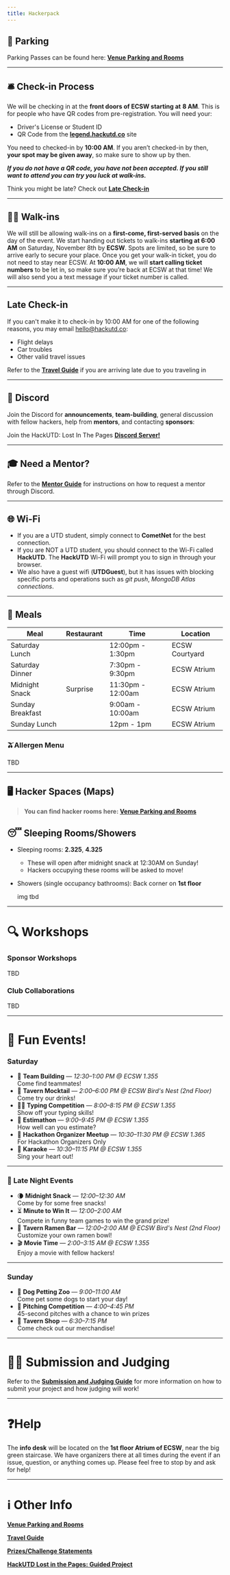```yaml
---
title: Hackerpack
---
```

## 🚗 Parking 

Parking Passes can be found here:
**[Venue Parking and Rooms](venue-parking.md)**

---

## 🛎️ Check-in Process

We will be checking in at the **front doors of ECSW starting at** **8 AM**. This is for people who have QR codes from pre-registration. You will need your:
- Driver's License or Student ID
- QR Code from the **[legend.hackutd.co](https://legend.hackutd.co)** site

You need to checked-in by **10:00 AM**. If you aren’t checked-in by then, **your spot may be given away**, so make sure to show up by then.

***If you do not have a QR code, you have not been accepted. If you still want to attend you can try you luck at walk-ins.***

Think you might be late? Check out **[Late Check-in](#late-check-in)**

---

## 🚶‍♀️ Walk-ins

We will still be allowing walk-ins on a **first-come, first-served basis** on the day of the event. We start handing out tickets to walk-ins **starting at 6:00 AM** on Saturday, November 8th by **ECSW**. Spots are limited, so be sure to arrive early to secure your place. Once you get your walk-in ticket, you do not need to stay near ECSW. At **10:00 AM**, we will **start calling ticket numbers** to be let in, so make sure you’re back at ECSW at that time! We will also send you a text message if your ticket number is called.

---

## Late Check-in

If you can't make it to check-in by 10:00 AM for one of the following reasons, you may email [hello@hackutd.co](mailto:hello@hackutd.co):

- Flight delays
- Car troubles
- Other valid travel issues

Refer to the **[Travel Guide](travel-guide.md)** if you are arriving late due to you traveling in

---

## 👾 Discord

Join the Discord for **announcements**, **team-building**, general discussion with fellow hackers, help from **mentors**, and contacting **sponsors**:

Join the HackUTD: Lost In The Pages **[Discord Server!](https://discord.gg/DVy4xdG57s)**

---

## 🎓 Need a Mentor?

Refer to the **[Mentor Guide](mentor-guide.md)** for instructions on how to request a mentor through Discord.

---

## 🌐 Wi-Fi

- If you are a UTD student, simply connect to **CometNet** for the best connection.
- If you are NOT a UTD student, you should connect to the Wi-Fi called **HackUTD**. The **HackUTD** Wi-Fi will prompt you to sign in through your browser.
- We also have a guest wifi (**UTDGuest**), but it has issues with blocking specific ports and operations such as *git push*, *MongoDB Atlas connections*.

---

## 🥪 Meals

| **Meal** | **Restaurant** | **Time** | **Location** |
| --- | --- | --- | --- |
| Saturday Lunch |  | 12:00pm - 1:30pm | ECSW Courtyard |
| Saturday Dinner |  | 7:30pm - 9:30pm | ECSW Atrium |
| Midnight Snack | Surprise | 11:30pm - 12:00am | ECSW Atrium |
| Sunday Breakfast |  | 9:00am - 10:00am | ECSW Atrium |
| Sunday Lunch |  | 12pm - 1pm | ECSW Atrium |

### 🫒Allergen Menu

TBD

---

## 🖥️ Hacker Spaces (Maps)

> **You can find hacker rooms here: [Venue Parking and Rooms](venue-parking.md)**
> 

## 😴 Sleeping Rooms/Showers

- Sleeping rooms: **2.325**, **4.325**
    - These will open after midnight snack at 12:30AM on Sunday!
    - Hackers occupying these rooms will be asked to move!
- Showers (single occupancy bathrooms): Back corner on **1st floor**
    
   img tbd
    

---

# 🔍 Workshops

### Sponsor Workshops
TBD


### Club Collaborations
TBD

---
# 🎨 Fun Events!
### Saturday
- 💪 **Team Building** — *12:30–1:00 PM @ ECSW 1.355*  
  Come find teammates!
- 🍹 **Tavern Mocktail** — *2:00–6:00 PM @ ECSW Bird's Nest (2nd Floor)*  
  Come try our drinks!
- 👩‍💻 **Typing Competition** — *8:00–8:15 PM @ ECSW 1.355*  
  Show off your typing skills!
- 📐 **Estimathon** — *9:00–9:45 PM @ ECSW 1.355*  
  How well can you estimate?
- 🤝 **Hackathon Organizer Meetup** — *10:30–11:30 PM @ ECSW 1.365*  
  For Hackathon Organizers Only
- 🎤 **Karaoke** — *10:30–11:15 PM @ ECSW 1.355*  
  Sing your heart out!

---
### 🌙 Late Night Events

- 🌘 **Midnight Snack** — *12:00–12:30 AM*  
  Come by for some free snacks!
- ⏳ **Minute to Win It** — *12:00–2:00 AM*  
  Compete in funny team games to win the grand prize!
- 🍜 **Tavern Ramen Bar** — *12:00–2:00 AM @ ECSW Bird's Nest (2nd Floor)*  
  Customize your own ramen bowl!
- 🎬 **Movie Time** — *2:00–3:15 AM @ ECSW 1.355*  
  Enjoy a movie with fellow hackers!

---
### Sunday
- 🐶 **Dog Petting Zoo** — *9:00–11:00 AM*  
  Come pet some dogs to start your day!
- 📢 **Pitching Competition** — *4:00–4:45 PM*  
  45-second pitches with a chance to win prizes
- 🏪 **Tavern Shop** — *6:30–7:15 PM*  
  Come check out our merchandise!

---
# 🧑‍⚖️ Submission and Judging

Refer to the **[Submission and Judging Guide](judge-guide.md)** for more information on how to submit your project and how judging will work!

---
# ❓Help

The **info desk** will be located on the **1st floor Atrium of ECSW**, near the big green staircase. We have organizers there at all times during the event if an issue, question, or anything comes up. Please feel free to stop by and ask for help!

---
# ℹ️ Other Info

**[Venue Parking and Rooms](venue-parking.md)**

**[Travel Guide](travel-guide.md)**

**[Prizes/Challenge Statements](prizes-challenges.md)**

**[HackUTD Lost in the Pages: Guided Project](guided-project.md)**